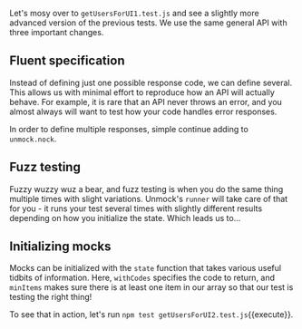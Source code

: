 Let's mosy over to `getUsersForUI1.test.js` and see a slightly more advanced version of the previous tests. We use the same general API with three important changes.

## Fluent specification

Instead of defining just one possible response code, we can define several. This allows us with minimal effort to reproduce how an API will actually behave. For example, it is rare that an API never throws an error, and you almost always will want to test how your code handles error responses.

In order to define multiple responses, simple continue adding to `unmock.nock`.

## Fuzz testing

Fuzzy wuzzy wuz a bear, and fuzz testing is when you do the same thing multiple times with slight variations. Unmock's `runner` will take care of that for you - it runs your test several times with slightly different results depending on how you initialize the state.  Which leads us to...

## Initializing mocks

Mocks can be initialized with the `state` function that takes various useful tidbits of information. Here, `withCodes` specifies the code to return, and `minItems` makes sure there is at least one item in our array so that our test is testing the right thing!

To see that in action, let's run `npm test getUsersForUI2.test.js`{{execute}}.